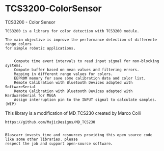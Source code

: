 # TCS3200-ColorSensor
TCS3200 - Color Sensor 


	TCS3200 is a library for color detection with TCS3200 module.

	The main objective is improve the performance detection of differente range colors
	for simple robotic applications.

	
		Compute time event intervals to read input signal for non-blocking systems.
		Compute buffer based on mean values and filtering errors.
		Mapping in different range values for colors.
		EEPROM memory for save some calibration data and color list.
		Remote Calibration with Bluetooth Devices adapted with SoftwareSerial
		Remote Calibration with Bluetooth Devices adapted with HardwareSerial for MEGA
		Assign interruption pin to the INPUT signal to calculate samples. (WIP)
	
  
  This library is a modification of MD_TCS230 created by Marco Colli

    https://github.com/MajicDesigns/MD_TCS230


  	Blascarr invests time and resources providing this open source code like some other libraries, please
  	respect the job and support open-source software.
    